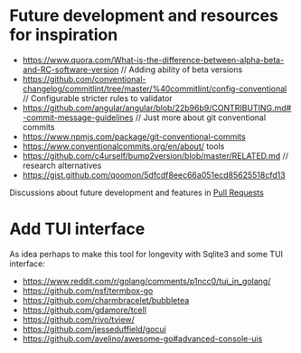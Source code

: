 # Future development and resources for inspiration

- https://www.quora.com/What-is-the-difference-between-alpha-beta-and-RC-software-version // Adding ability of beta versions
- https://github.com/conventional-changelog/commitlint/tree/master/%40commitlint/config-conventional // Configurable stricter rules to validator
- https://github.com/angular/angular/blob/22b96b9/CONTRIBUTING.md#-commit-message-guidelines // Just more about git conventional commits
- https://www.npmjs.com/package/git-conventional-commits
- https://www.conventionalcommits.org/en/about/ tools
- https://github.com/c4urself/bump2version/blob/master/RELATED.md // research alternatives
- https://gist.github.com/qoomon/5dfcdf8eec66a051ecd85625518cfd13

Discussions about future development and features in [Pull Requests](https://github.com/darklab8/autogit/issues)


# Add TUI interface

As idea perhaps to make this tool for longevity with Sqlite3 and some TUI interface:
- https://www.reddit.com/r/golang/comments/p1ncc0/tui_in_golang/
- https://github.com/nsf/termbox-go
- https://github.com/charmbracelet/bubbletea
- https://github.com/gdamore/tcell
- https://github.com/rivo/tview/
- https://github.com/jesseduffield/gocui
- https://github.com/avelino/awesome-go#advanced-console-uis
